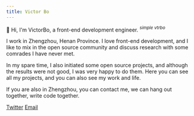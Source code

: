 ```yaml
---
title: Victor Bo
---
```


👋 Hi, I'm VictorBo, a front-end development engineer. <i> <sup> simple vtrbo </sup> </i>

I work in Zhengzhou, Henan Province. I love front-end development, and I like to mix in the open source community and discuss research with some comrades I have never met. 

In my spare time, I also initiated some open source projects, and although the results were not good, I was very happy to do them. Here you can see all my projects, and you can also see my work and life. 

If you are also in Zhengzhou, you can contact me, we can hang out together, write code together.

[Twitter](https://twitter.com/vtrbo88) [Email](mailto:hi@vtrbo.cn)
